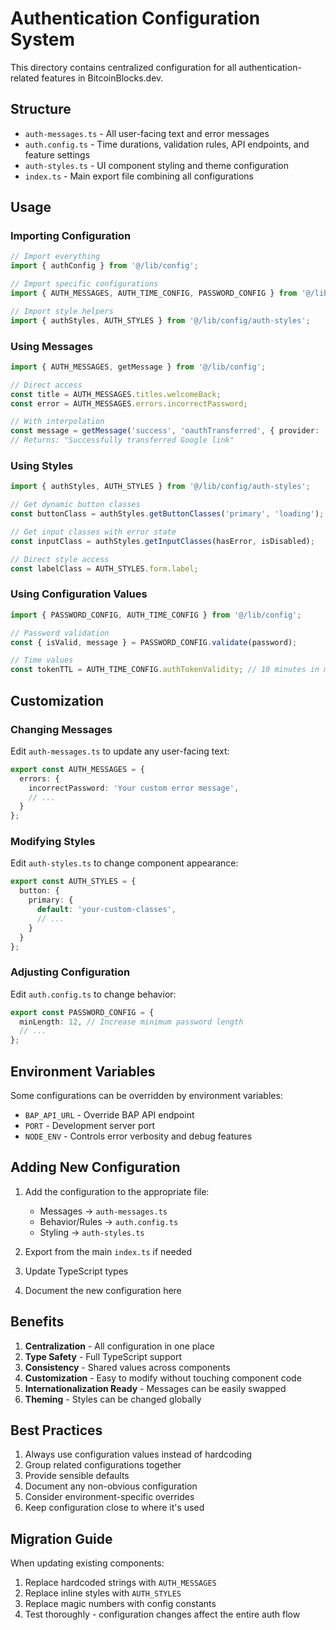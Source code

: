 # Authentication Configuration System

This directory contains centralized configuration for all authentication-related features in BitcoinBlocks.dev.

## Structure

- `auth-messages.ts` - All user-facing text and error messages
- `auth.config.ts` - Time durations, validation rules, API endpoints, and feature settings
- `auth-styles.ts` - UI component styling and theme configuration
- `index.ts` - Main export file combining all configurations

## Usage

### Importing Configuration

```typescript
// Import everything
import { authConfig } from '@/lib/config';

// Import specific configurations
import { AUTH_MESSAGES, AUTH_TIME_CONFIG, PASSWORD_CONFIG } from '@/lib/config';

// Import style helpers
import { authStyles, AUTH_STYLES } from '@/lib/config/auth-styles';
```

### Using Messages

```typescript
import { AUTH_MESSAGES, getMessage } from '@/lib/config';

// Direct access
const title = AUTH_MESSAGES.titles.welcomeBack;
const error = AUTH_MESSAGES.errors.incorrectPassword;

// With interpolation
const message = getMessage('success', 'oauthTransferred', { provider: 'Google' });
// Returns: "Successfully transferred Google link"
```

### Using Styles

```typescript
import { authStyles, AUTH_STYLES } from '@/lib/config/auth-styles';

// Get dynamic button classes
const buttonClass = authStyles.getButtonClasses('primary', 'loading');

// Get input classes with error state
const inputClass = authStyles.getInputClasses(hasError, isDisabled);

// Direct style access
const labelClass = AUTH_STYLES.form.label;
```

### Using Configuration Values

```typescript
import { PASSWORD_CONFIG, AUTH_TIME_CONFIG } from '@/lib/config';

// Password validation
const { isValid, message } = PASSWORD_CONFIG.validate(password);

// Time values
const tokenTTL = AUTH_TIME_CONFIG.authTokenValidity; // 10 minutes in ms
```

## Customization

### Changing Messages

Edit `auth-messages.ts` to update any user-facing text:

```typescript
export const AUTH_MESSAGES = {
  errors: {
    incorrectPassword: 'Your custom error message',
    // ...
  }
};
```

### Modifying Styles

Edit `auth-styles.ts` to change component appearance:

```typescript
export const AUTH_STYLES = {
  button: {
    primary: {
      default: 'your-custom-classes',
      // ...
    }
  }
};
```

### Adjusting Configuration

Edit `auth.config.ts` to change behavior:

```typescript
export const PASSWORD_CONFIG = {
  minLength: 12, // Increase minimum password length
  // ...
};
```

## Environment Variables

Some configurations can be overridden by environment variables:

- `BAP_API_URL` - Override BAP API endpoint
- `PORT` - Development server port
- `NODE_ENV` - Controls error verbosity and debug features

## Adding New Configuration

1. Add the configuration to the appropriate file:
   - Messages → `auth-messages.ts`
   - Behavior/Rules → `auth.config.ts`
   - Styling → `auth-styles.ts`

2. Export from the main `index.ts` if needed

3. Update TypeScript types

4. Document the new configuration here

## Benefits

1. **Centralization** - All configuration in one place
2. **Type Safety** - Full TypeScript support
3. **Consistency** - Shared values across components
4. **Customization** - Easy to modify without touching component code
5. **Internationalization Ready** - Messages can be easily swapped
6. **Theming** - Styles can be changed globally

## Best Practices

1. Always use configuration values instead of hardcoding
2. Group related configurations together
3. Provide sensible defaults
4. Document any non-obvious configuration
5. Consider environment-specific overrides
6. Keep configuration close to where it's used

## Migration Guide

When updating existing components:

1. Replace hardcoded strings with `AUTH_MESSAGES`
2. Replace inline styles with `AUTH_STYLES`
3. Replace magic numbers with config constants
4. Test thoroughly - configuration changes affect the entire auth flow